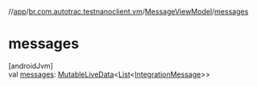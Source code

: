 //[app](../../../index.md)/[br.com.autotrac.testnanoclient.vm](../index.md)/[MessageViewModel](index.md)/[messages](messages.md)

# messages

[androidJvm]\
val [messages](messages.md): [MutableLiveData](https://developer.android.com/reference/kotlin/androidx/lifecycle/MutableLiveData.html)&lt;[List](https://kotlinlang.org/api/latest/jvm/stdlib/kotlin.collections/-list/index.html)&lt;[IntegrationMessage](../../br.com.autotrac.testnanoclient.models/-integration-message/index.md)&gt;&gt;
